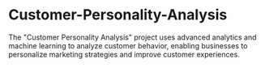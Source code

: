 # Customer-Personality-Analysis
The "Customer Personality Analysis" project uses advanced analytics and machine learning to analyze customer behavior, enabling businesses to personalize marketing strategies and improve customer experiences.
